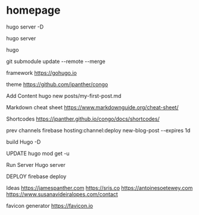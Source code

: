 # homepage

hugo server -D

hugo server

hugo

git submodule update --remote --merge

framework
https://gohugo.io

theme
https://github.com/jpanther/congo


Add Content
hugo new posts/my-first-post.md

Markdown cheat sheet
https://www.markdownguide.org/cheat-sheet/

Shortcodes
https://jpanther.github.io/congo/docs/shortcodes/

prev channels
firebase hosting:channel:deploy new-blog-post --expires 1d 

build 
Hugo -D

UPDATE
hugo mod get -u

Run Server
Hugo server

DEPLOY
firebase deploy

Ideas
https://jamespanther.com
https://sris.co
https://antoinesoetewey.com
https://www.susanavideiralopes.com/contact


favicon generator
https://favicon.io